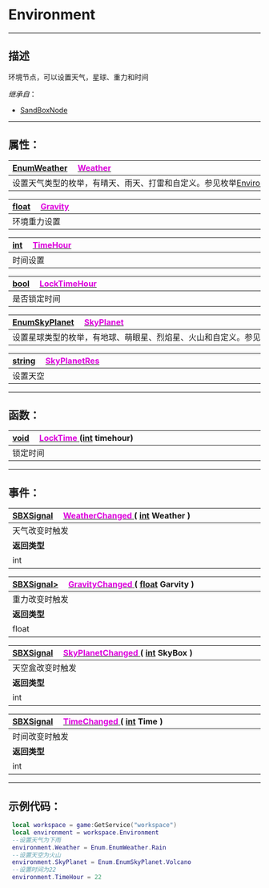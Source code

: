 # Environment
------------------------------------------------------------------------------------------
## 描述

环境节点，可以设置天气，星球、重力和时间

*继承自*：
* [SandBoxNode](/Api/Class/NoType/SandBoxNode.md)

------------------------------------------------------------------------------------------
## 属性：

|<div style="width:1000px">[EnumWeather](/Api/Enumerate/GamePlay/EnumWeather.md) &emsp;[<font color="dd00dd">Weather</font>]()</div>|
|:---|
|设置天气类型的枚举，有晴天、雨天、打雷和自定义。参见枚举[EnvironmentNode::EnumWeather](/Api/Enumerate/GamePlay/EnumWeather.md)|

|<div style="width:1000px">[float](/Api/DataType/Float.md) &emsp;[<font color="dd00dd">Gravity</font>]()</div>|
|:---|
|环境重力设置|

|<div style="width:1000px">[int](/Api/DataType/Int.md) &emsp;[<font color="dd00dd">TimeHour</font>]()</div>|
|:---|
|时间设置|

|<div style="width:1000px">[bool](/Api/DataType/Bool.md) &emsp;[<font color="dd00dd">LockTimeHour</font>]()</div>|
|:---|
|是否锁定时间|

|<div style="width:1000px">[EnumSkyPlanet](/Api/Enumerate/GamePlay/EnumSkyPlanet.md) &emsp;[<font color="dd00dd">SkyPlanet</font>]()</div>|
|:---|
|设置星球类型的枚举，有地球、萌眼星、烈焰星、火山和自定义。参见枚举[EnvironmentNode::EnumSkyPlanet](/Api/Enumerate/GamePlay/EnumSkyPlanet.md)|

|<div style="width:1000px">[string](/Api/DataType/String.md) &emsp;[<font color="dd00dd">SkyPlanetRes</font>]()</div>|
|:---|
|设置天空|

------------------------------------------------------------------------------------------
## 函数：

|<div style="width:1000px">[void](/Api/Parameter/void.md) &emsp;[<font color="dd00dd">LockTime</font> ](/Api/Class/GamePlay/EnvironmentNode_F/LockTime.md) ([int](/Api/DataType/Int.md) timehour)</div>|
|:---|
|锁定时间|

------------------------------------------------------------------------------------------
## 事件：

|<div style="width:500px">[SBXSignal](/Api/Parameter/SBXSignal.md) &emsp;[<font color="dd00dd">WeatherChanged</font> ]() ( [int](/Api/DataType/Int.md) Weather )</div>|<div style="width:698px"></div>|
|:---|:---|
|天气改变时触发||
|**返回类型**|**概要**|
|int|天气枚举`EnumWeather`对应的`int`值|


|<div style="width:500px">[SBXSignal>]() &emsp;[<font color="dd00dd">GravityChanged</font> ]() ( [float](/Api/DataType/Float.md) Garvity )</div>|<div style="width:698px"></div>|
|:---|:---|
|重力改变时触发||
|**返回类型**|**概要**|
|float|重力值|

|<div style="width:500px">[SBXSignal](/Api/Parameter/SBXSignal.md) &emsp;[<font color="dd00dd">SkyPlanetChanged</font> ]()( [int](/Api/DataType/Int.md) SkyBox )</div>|<div style="width:698px"></div>|
|:---|:---|
|天空盒改变时触发||
|**返回类型**|**概要**|
|int|天空包围盒枚举`EnumSkyPlanet`对应的`int`值|

|<div style="width:500px">[SBXSignal](/Api/Parameter/SBXSignal.md) &emsp;[<font color="dd00dd">TimeChanged</font> ]() ( [int](/Api/DataType/Int.md) Time )</div>|<div style="width:698px"></div>|
|:---|:---|
|时间改变时触发||
|**返回类型**|**概要**|
|int|24小时制中的某一小时值|

------------------------------------------------------------------------------------------
## 示例代码：

```lua
 local workspace = game:GetService("workspace")
 local environment = workspace.Environment
 --设置天气为下雨
 environment.Weather = Enum.EnumWeather.Rain
 --设置天空为火山
 environment.SkyPlanet = Enum.EnumSkyPlanet.Volcano
 --设置时间为22
 environment.TimeHour = 22
 ```

